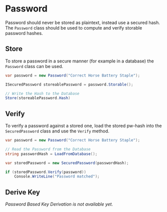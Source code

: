 # Password

Password should never be stored as plaintext, instead use a secured hash. The `Password` class should be used to compute and verify storable password hashes.

## Store
To store a password in a secure manner (for example in a database) the `Password` class can be used.

```cs
var password = new Password("Correct Horse Battery Staple");

ISecuredPassword storeablePassword = password.Storable();

// Write the Hash to the Database
Store(storeablePassword.Hash)
```

## Verify
To verify a password against a stored one, load the stored pw-hash into the `SecuredPassword` class and use the `Verify` method.

```cs
var password = new Password("Correct Horse Battery Staple");

// Read the Password from the Database
string passwordHash = LoadFromDatabase();

var storedPassword = new SecuredPassword(passwordHash);

if (storedPassword.Verify(password))
    Console.WriteLine("Password matched");
```

## Derive Key
*Password Based Key Derivation is not available yet.*